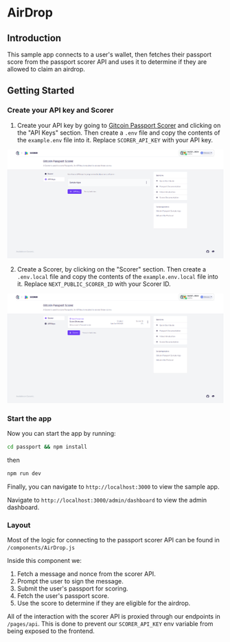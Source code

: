 # AirDrop

## Introduction

This sample app connects to a user's wallet, then fetches their passport score from the passport scorer API and uses it to determine if they are allowed to claim an airdrop.

## Getting Started

### Create your API key and Scorer

1. Create your API key by going to [Gitcoin Passport Scorer](https://scorer.gitcoin.co) and clicking on the "API Keys" section.
   Then create a `.env` file and copy the contents of the `example.env` file into it.
   Replace `SCORER_API_KEY` with your API key.

![Create api key](./screenshots/crete_api_key.png)

2. Create a Scorer, by clicking on the "Scorer" section.
   Then create a `.env.local` file and copy the contents of the `example.env.local` file into it. Replace `NEXT_PUBLIC_SCORER_ID` with your Scorer ID.

![Create scorer](./screenshots/create_scorer.png)

### Start the app

Now you can start the app by running:

```bash
cd passport && npm install
```

then

```bash
npm run dev
```

Finally, you can navigate to `http://localhost:3000` to view the sample app.

Navigate to `http://localhost:3000/admin/dashboard` to view the admin dashboard.

### Layout

Most of the logic for connecting to the passport scorer API can be found in `/components/AirDrop.js`

Inside this component we:

1. Fetch a message and nonce from the scorer API.
2. Prompt the user to sign the message.
3. Submit the user's passport for scoring.
4. Fetch the user's passport score.
5. Use the score to determine if they are eligible for the airdrop.

All of the interaction with the scorer API is proxied through our endpoints in `/pages/api`. This is done to prevent our `SCORER_API_KEY` env variable from being exposed to the frontend.
